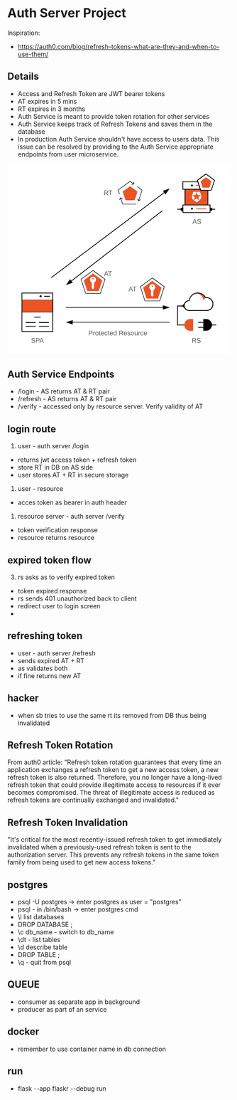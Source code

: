 # Auth Server Project
Inspiration:
- https://auth0.com/blog/refresh-tokens-what-are-they-and-when-to-use-them/

## Details
- Access and Refresh Token are JWT bearer tokens
- AT expires in 5 mins
- RT expires in 3 months
- Auth Service is meant to provide token rotation for other services
- Auth Service keeps track of Refresh Tokens and saves them in the database
- In production Auth Service shouldn't have access to users data. This issue can be resolved by providing to the Auth Service appropriate endpoints from user microservice.



![alt text](/img/rt-and-at.png "Title")

## Auth Service Endpoints
- /login - AS returns AT & RT pair
- /refresh - AS returns AT & RT pair 
- /verify - accessed only by resource server. Verify validity of AT

## login route
1. user - auth server /login
- returns jwt access token + refresh token
- store RT in DB on AS side
- user  stores AT + RT in secure storage
1. user - resource
- acces token as bearer in auth header
1. resource server - auth server /verify
- token verification response
- resource returns resource

## expired token flow
3. rs asks as to verify expired token
- token expired response
- rs sends 401 unauthorized back to client
- redirect user to login screen 
- 
## refreshing token
- user - auth server /refresh
- sends expired AT + RT
- as validates both
- if fine returns new AT

## hacker
- when sb tries to use the same rt its removed from DB thus being invalidated

## Refresh Token Rotation
From auth0 article:
"Refresh token rotation guarantees that every time an application exchanges a refresh token to get a new access token, a new refresh token is also returned. Therefore, you no longer have a long-lived refresh token that could provide illegitimate access to resources if it ever becomes compromised. The threat of illegitimate access is reduced as refresh tokens are continually exchanged and invalidated."

## Refresh Token Invalidation
"It's critical for the most recently-issued refresh token to get immediately invalidated when a previously-used refresh token is sent to the authorization server. This prevents any refresh tokens in the same token family from being used to get new access tokens."


## postgres
- psql -U postgres -> enter postgres as user = "postgres"
- psql - in /bin/bash -> enter postgres cmd
- \l list databases
- DROP DATABASE <dbname>;
- \c db_name - switch to db_name
- \dt - list tables
- \d <tablename> describe table
- DROP TABLE <tablename>;
- \q - quit from psql

## QUEUE
- consumer as separate app in background
- producer as part of an service

## docker
- remember to use container name in db connection

## run
- flask --app flaskr --debug run


